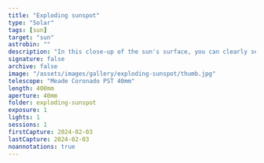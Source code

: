```yaml
---
title: "Exploding sunspot"
type: "Solar"
tags: [sun]
target: "sun"
astrobin: ""
description: "In this close-up of the sun's surface, you can clearly see a cluster of sunspots with plasma arcing above it."
signature: false
archive: false
image: "/assets/images/gallery/exploding-sunspot/thumb.jpg"
telescope: "Meade Coronado PST 40mm"
length: 400mm
aperture: 40mm
folder: exploding-sunspot
exposure: 1
lights: 1
sessions: 1
firstCapture: 2024-02-03
lastCapture: 2024-02-03
noannotations: true
---
```

